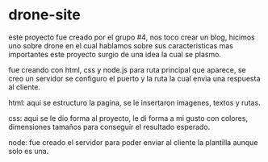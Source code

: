 # drone-site

este proyecto fue creado por el grupo #4, nos toco crear un blog, hicimos uno sobre drone en el cual hablamos sobre sus caracteristicas mas importantes este proyecto surgio de una
idea la cual se plasmo.

fue creando con html, css y node.js para ruta principal que aparece, se creo un servidor se configuro el puerto y la ruta la cual envia una respuesta al cliente.

html: aqui se estructuro la pagina, se le insertaron imagenes, textos y rutas.

css: aqui se le dio forma al proyecto, le di forma a mi gusto con colores, dimensiones tamaños para conseguir el resultado esperado.

node: fue creado el servidor para poder enviar al cliente la plantilla aunque solo es una.

